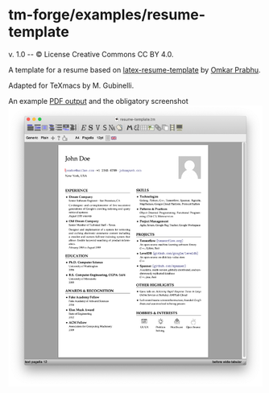 # tm-forge/examples/resume-template

v. 1.0 -- © License Creative Commons CC BY 4.0.

A template for a resume based on [latex-resume-template](https://github.com/prabhuomkar/latex-resume-template) by [Omkar Prabhu](https://omkar.xyz). 

Adapted for TeXmacs by M. Gubinelli.

An example [PDF output](./resume-template.pdf) and the obligatory screenshot ![screenshot](./screenshot.png)

